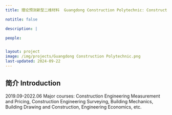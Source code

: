 ```yaml
---
title: 理论预测新型二维材料  Guangdong Construction Polytechnic: Construction Engineering Technology

notitle: false

description: |

people:


layout: project
image: /img/projects/Guangdong Construction Polytechnic.png
last-updated: 2024-09-22
---
```


## 简介 Introduction

2019.09-2022.06 Major courses: Construction Engineering Measurement and Pricing, Construction Engineering Surveying, Building Mechanics, Building Drawing and Construction, Engineering Economics, etc.
